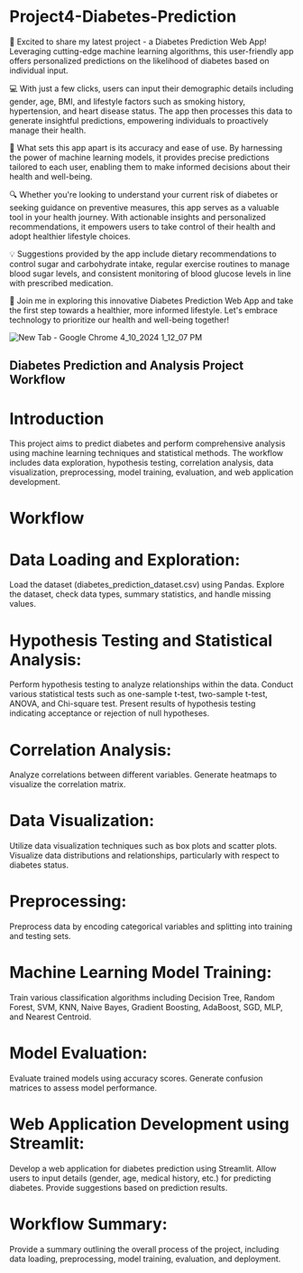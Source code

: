 # Project4-Diabetes-Prediction
🚀 Excited to share my latest project - a Diabetes Prediction Web App! Leveraging cutting-edge machine learning algorithms, this user-friendly app offers personalized predictions on the likelihood of diabetes based on individual input.

💻 With just a few clicks, users can input their demographic details including gender, age, BMI, and lifestyle factors such as smoking history, hypertension, and heart disease status. The app then processes this data to generate insightful predictions, empowering individuals to proactively manage their health.

🌟 What sets this app apart is its accuracy and ease of use. By harnessing the power of machine learning models, it provides precise predictions tailored to each user, enabling them to make informed decisions about their health and well-being.

🔍 Whether you're looking to understand your current risk of diabetes or seeking guidance on preventive measures, this app serves as a valuable tool in your health journey. With actionable insights and personalized recommendations, it empowers users to take control of their health and adopt healthier lifestyle choices.

💡 Suggestions provided by the app include dietary recommendations to control sugar and carbohydrate intake, regular exercise routines to manage blood sugar levels, and consistent monitoring of blood glucose levels in line with prescribed medication.

🎉 Join me in exploring this innovative Diabetes Prediction Web App and take the first step towards a healthier, more informed lifestyle. Let's embrace technology to prioritize our health and well-being together!


![New Tab - Google Chrome 4_10_2024 1_12_07 PM](https://github.com/Lavan1999/Project4-Diabetes-Prediction/assets/152668558/6ad939b3-9e56-4d84-982a-1c79eb6a8421)

## Diabetes Prediction and Analysis Project Workflow
# Introduction
This project aims to predict diabetes and perform comprehensive analysis using machine learning techniques and statistical methods. The workflow includes data exploration, hypothesis testing, correlation analysis, data visualization, preprocessing, model training, evaluation, and web application development.

# Workflow
# Data Loading and Exploration:

Load the dataset (diabetes_prediction_dataset.csv) using Pandas.
Explore the dataset, check data types, summary statistics, and handle missing values.
# Hypothesis Testing and Statistical Analysis:

Perform hypothesis testing to analyze relationships within the data.
Conduct various statistical tests such as one-sample t-test, two-sample t-test, ANOVA, and Chi-square test.
Present results of hypothesis testing indicating acceptance or rejection of null hypotheses.
# Correlation Analysis:

Analyze correlations between different variables.
Generate heatmaps to visualize the correlation matrix.
# Data Visualization:

Utilize data visualization techniques such as box plots and scatter plots.
Visualize data distributions and relationships, particularly with respect to diabetes status.
# Preprocessing:

Preprocess data by encoding categorical variables and splitting into training and testing sets.
# Machine Learning Model Training:

Train various classification algorithms including Decision Tree, Random Forest, SVM, KNN, Naive Bayes, Gradient Boosting, AdaBoost, SGD, MLP, and Nearest Centroid.
# Model Evaluation:

Evaluate trained models using accuracy scores.
Generate confusion matrices to assess model performance.
# Web Application Development using Streamlit:

Develop a web application for diabetes prediction using Streamlit.
Allow users to input details (gender, age, medical history, etc.) for predicting diabetes.
Provide suggestions based on prediction results.
# Workflow Summary:

Provide a summary outlining the overall process of the project, including data loading, preprocessing, model training, evaluation, and deployment.
